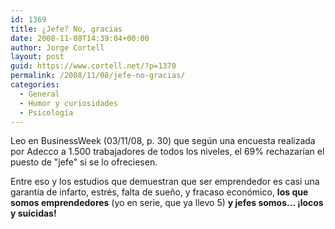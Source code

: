 ```yaml
---
id: 1369
title: ¿Jefe? No, gracias
date: 2008-11-08T14:39:04+00:00
author: Jorge Cortell
layout: post
guid: https://www.cortell.net/?p=1370
permalink: /2008/11/08/jefe-no-gracias/
categories:
  - General
  - Humor y curiosidades
  - Psicología
---
```

Leo en BusinessWeek (03/11/08, p. 30) que según una encuesta realizada por Adecco a 1.500 trabajadores de todos los niveles, el 69% rechazarían el puesto de "jefe" si se lo ofreciesen.

Entre eso y los estudios que demuestran que ser emprendedor es casi una garantía de infarto, estrés, falta de sueño, y fracaso económico, **los que somos emprendedores** (yo en serie, que ya llevo 5) **y jefes somos... ¡locos y suicidas!**